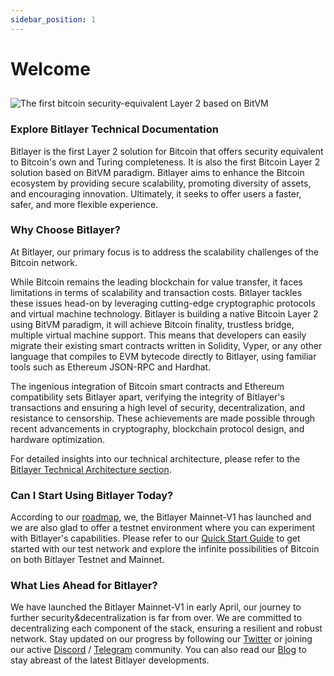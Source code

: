 ```yaml
---
sidebar_position: 1
---
```


# Welcome
##   

![The first bitcoin security-equivalent Layer 2 based on BitVM](/img/Introduction/FA_Bitlayer-Logo-horizontal.png)

### Explore Bitlayer Technical Documentation

Bitlayer is the first Layer 2 solution for Bitcoin that offers security equivalent to Bitcoin's own and Turing completeness. It is also the first Bitcoin Layer 2 solution based on BitVM paradigm. Bitlayer aims to enhance the Bitcoin ecosystem by providing secure scalability, promoting diversity of assets, and encouraging innovation. Ultimately, it seeks to offer users a faster, safer, and more flexible experience.

### Why Choose Bitlayer?

At Bitlayer, our primary focus is to address the scalability challenges of the Bitcoin network.

While Bitcoin remains the leading blockchain for value transfer, it faces limitations in terms of scalability and transaction costs. Bitlayer tackles these issues head-on by leveraging cutting-edge cryptographic protocols and virtual machine technology. Bitlayer is building a native Bitcoin Layer 2 using BitVM paradigm, it will achieve Bitcoin finality, trustless bridge, multiple virtual machine support. This means that developers can easily migrate their existing smart contracts written in Solidity, Vyper, or any other language that compiles to EVM bytecode directly to Bitlayer, using familiar tools such as Ethereum JSON-RPC and Hardhat.

The ingenious integration of Bitcoin smart contracts and Ethereum compatibility sets Bitlayer apart, verifying the integrity of Bitlayer's transactions and ensuring a high level of security, decentralization, and resistance to censorship. These achievements are made possible through recent advancements in cryptography, blockchain protocol design, and hardware optimization.

For detailed insights into our technical architecture, please refer to the [Bitlayer Technical Architecture section](/docs/Learn/Introduction/TechnicalArchitecture).


### Can I Start Using Bitlayer Today?

According to our [roadmap](/docs/Learn/Introduction/Roadmap), we, the Bitlayer Mainnet-V1 has launched and we are also glad to offer a testnet environment where you can experiment with Bitlayer's capabilities. Please refer to our [Quick Start Guide](/docs/Build/GettingStarted/QuickStart) to get started with our test network and explore the infinite possibilities of Bitcoin on both Bitlayer Testnet and Mainnet.

### What Lies Ahead for Bitlayer?
We have launched the Bitlayer Mainnet-V1 in early April, our journey to further security&decentralization is far from over. We are committed to decentralizing each component of the stack, ensuring a resilient and robust network. Stay updated on our progress by following our [Twitter](https://twitter.com/BitLayerLabs) or joining our active [Discord](https://discord.com/invite/GGSjNyD8nj) / [Telegram](https://t.me/bitlayerofficial) community. You can also read our [Blog](https://blog.bitlayer.org/) to stay abreast of the latest Bitlayer developments.